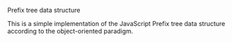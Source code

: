 Prefix tree data structure

This is a simple implementation of the JavaScript Prefix tree data structure according to the object-oriented paradigm.